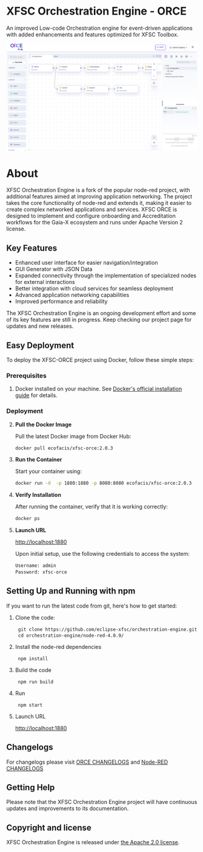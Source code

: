 # XFSC Orchestration Engine - ORCE

An improved Low-code Orchestration engine for event-driven applications with added enhancements and features optimized for XFSC Toolbox.

![XFSC Orchestration Engine: Low-code programming for event-driven applications](ORCE_image.jpg)

# About

XFSC Orchestration Engine is a fork of the popular node-red project, with additional features aimed at improving application networking. The project takes the core functionality of node-red and extends it, making it easier to create complex networked applications and services. XFSC ORCE is designed to implement and configure onboarding and Accreditation workflows for the Gaia-X ecosystem and runs under Apache Version 2 license.

## Key Features

- Enhanced user interface for easier navigation/integration
- GUI Generator with JSON Data
- Expanded connectivity through the implementation of specialized nodes for external interactions
- Better integration with cloud services for seamless deployment
- Advanced application networking capabilities
- Improved performance and reliability

The XFSC Orchestration Engine is an ongoing development effort and some of its key features are still in progress. Keep checking our project page for updates and new releases.


## Easy Deployment

To deploy the XFSC-ORCE project using Docker, follow these simple steps:

### Prerequisites

1. Docker installed on your machine. See [Docker's official installation guide](https://docs.docker.com/get-docker/) for details.

### Deployment

2. **Pull the Docker Image**
   
   Pull the latest Docker image from Docker Hub:
   ```bash
   docker pull ecofacis/xfsc-orce:2.0.3

3. **Run the Container**
   
   Start your container using:
   ```bash
   docker run -d  -p 1880:1880 -p 8080:8080 ecofacis/xfsc-orce:2.0.3

4. **Verify Installation**
   
   After running the container, verify that it is working correctly:
   ```bash
   docker ps

5. **Launch URL**
		
	<http://localhost:1880>

   Upon initial setup, use the following credentials to access the system:
   ```bash
   Username: admin
   Password: xfsc-orce

## Setting Up and Running with npm

If you want to run the latest code from git, here's how to get started:

1. Clone the code:

        git clone https://github.com/eclipse-xfsc/orchestration-engine.git
        cd orchestration-engine/node-red-4.0.9/

2. Install the node-red dependencies

        npm install

3. Build the code

        npm run build

4. Run

        npm start
		
5. Launch URL
		
	<http://localhost:1880>


## Changelogs
For changelogs please visit [ORCE CHANGELOGS](ORCE+Node-RED-Changelog.md) and [Node-RED CHANGELOGS](node-red-4.0.9/CHANGELOG.md)


## Getting Help

Please note that the XFSC Orchestration Engine project will have continuous updates and improvements to its documentation.



## Copyright and license

XFSC Orchestration Engine is released under [the Apache 2.0 license](LICENSE).
